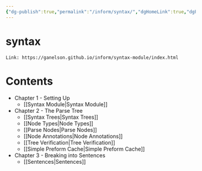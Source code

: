 ```yaml
---
{"dg-publish":true,"permalink":"/inform/syntax/","dgHomeLink":true,"dgPassFrontmatter":false}
---
```


# syntax
```ad-info
Link: https://ganelson.github.io/inform/syntax-module/index.html
```
# Contents
- Chapter 1 - Setting Up
	- [[Syntax Module|Syntax Module]]
- Chapter 2 - The Parse Tree
	- [[Syntax Trees|Syntax Trees]]
	- [[Node Types|Node Types]]
	- [[Parse Nodes|Parse Nodes]]
	- [[Node Annotations|Node Annotations]]
	- [[Tree Verification|Tree Verification]]
	- [[Simple Preform Cache|Simple Preform Cache]]
- Chapter 3 - Breaking into Sentences
	- [[Sentences|Sentences]]